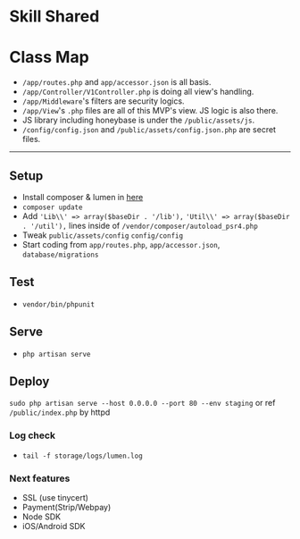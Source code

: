 # Skill Shared

# Class Map
- `/app/routes.php` and `app/accessor.json` is all basis.
- `/app/Controller/V1Controller.php` is doing all view's handling.
- `/app/Middleware`'s filters are security logics.
- `/app/View`'s `.php` files are all of this MVP's view. JS logic is also there.
- JS library including honeybase is under the `/public/assets/js`.
- `/config/config.json` and `/public/assets/config.json.php` are secret files.

---

## Setup
- Install composer & lumen in [here](http://lumen.laravel.com/docs/installation#install-composer)
- `composer update`
- Add `'Lib\\' => array($baseDir . '/lib'),` `'Util\\' => array($baseDir . '/util'),` lines inside of  `/vendor/composer/autoload_psr4.php`
- Tweak `public/assets/config` `config/config`
- Start coding from `app/routes.php`, `app/accessor.json`, `database/migrations`

## Test
- `vendor/bin/phpunit`

## Serve
- `php artisan serve`

## Deploy
`sudo php artisan serve --host 0.0.0.0 --port 80 --env staging`
or
ref `/public/index.php` by httpd

### Log check
- `tail -f storage/logs/lumen.log`

### Next features
- SSL (use tinycert)
- Payment(Strip/Webpay)
- Node SDK
- iOS/Android SDK
